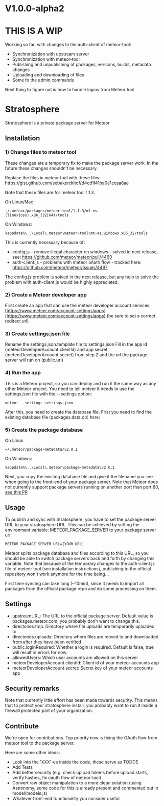 # V1.0.0-alpha2

# THIS IS A WIP
Working so far, with changes to the auth-client of meteor-tool:

* Synchronization with upstream server
* Synchronization with meteor-tool
* Publishing and unpublishing of packages, versions, builds, metadata changes
* Uploading and downloading of files
* Some fo the admin commands

Next thing to figure out is how to handle logins from Meteor tool

# Stratosphere
Stratosphere is a private package server for Meteor.

## Installation
### 1) Change files to meteor tool
These changes are a temporary fix to make the package server work. In the future these changes shouldn't be necessary.

Replace the files in meteor tool with these files:
https://gist.github.com/sebakerckhof/d4cd1f41ba0e1ecaa8ae

Note that these files are for meteor tool 1.1.3.

On Linux/Mac
```
~/.meteor/packages/meteor-tool/1.1.3/mt-os.(linux|osx).x86_(32|64)/tools
```

On Windows:
```
%appdata%\..\Local\.meteor\meteor-tool\mt-os.windows.x86_32\tools
```

This is currently necessary because of:

* config.js - remove illegal character on windows - solved in next release, see: https://github.com/meteor/meteor/pull/4460
* auth-client.js - problems with meteor oAuth flow - tracked here: https://github.com/meteor/meteor/issues/4497

The config.js problem is solved in the next release, but any help to solve the problem with auth-client.js would be highly appreciated.

### 2) Create a Meteor developer app
First create an app that can use the meteor developer account services:
[https://www.meteor.com/account-settings/apps](https://www.meteor.com/account-settings/apps) (be sure to set a correct redirect url)

### 3) Create settings.json file
Rename the settings.json.template file to settings.json
Fill in the app id (meteorDeveloperAccount.clientId) and app secret (meteorDeveloperAccount.secret) from step 2 and the url the package server will run on (public.url)

### 4) Run the app
This is a Meteor project, so you can deploy and run it the same way as any other Meteor project.
You need to tell meteor it needs to use the settings.json file with the --settings option:

```
meteor --settings settings.json
```

After this, you need to create the database file.
First you need to find the existing database file (packages.data.db) here:

### 5) Create the package database
On Linux
```
~/.meteor/package-metadata/v2.0.1
```

On Windows:
```
%appdata%\..\Local\.meteor\package-metadata\v2.0.1
```
Next, you copy the existing database file and give it the filename you see when going to the front-end of your package server.
Note that Meteor does not currently support package servers running on another port than port 80, [see this PR](https://github.com/meteor/meteor/pull/4460)

## Usage
To publish and sync with Stratosphere, you have to set the package server URL to your stratosphere URL.
This can be achieved by setting the environment variable: METEOR_PACKAGE_SERVER to your package server url:
```
METEOR_PACKAGE_SERVER_URL=[YOUR URL]
```

Meteor splits package database and files according to this URL, so you should be able to switch package servers back and forth by changing this variable.
Note that because of the temporary changes to the auth-client.js file of meteor tool (see installation instructions), publishing to the official repository won't work anymore for the time being...

First time syncing can take long (~10min), since it needs to import all packages from the official package repo and do some processing on them.

## Settings
* upstreamURL: The URL to the official package server. Default value is packages.meteor.com, you probably don't want to change this.
* directories.tmp: Directory where file uploads are temporarily uploaded to
* directories.uploads: Directory where files are moved to and downloaded from after they have been verified
* public.loginRequired: Whether a login is required. Default is false, true will result in errors for now.
* allowedUsers: Which user accounts are allowed on this server
* meteorDeveloperAccount.clientId: Client id of your meteor accounts app
* meteorDeveloperAccount.secret: Secret key of your meteor accounts app

## Security remarks
Note that currently little effort has been made towards security.
This means that to protect your stratosphere install, you probably want to run it inside a firewall protected part of your organization.

## Contribute
We're open for contributions.
Top priority now is fixing the OAuth flow from meteor tool to the package server.

Here are some other ideas:
- Look into the 'XXX'-es inside the code, these serve as TODOS
- Add Tests
- Add better security (e.g. check upload tokens before upload starts, verify hashes, fix oauth flow of meteor-tool)
- Convert raw object manipulation to a more clean solution (using Astronomy, some code for this is already present and commented out in model/models.js)
- Whatever front-end functionality you consider useful